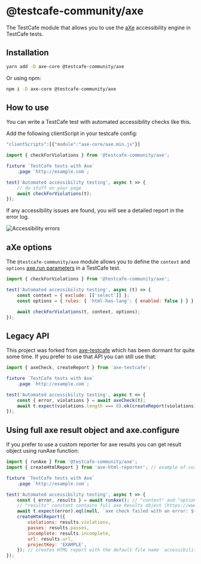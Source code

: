 # @testcafe-community/axe
The TestCafe module that allows you to use the [aXe](https://github.com/dequelabs/axe-core) accessibility engine in TestCafe tests.

## Installation

```bash
yarn add -D axe-core @testcafe-community/axe
```

Or using npm:

```bash
npm i -D axe-core @testcafe-community/axe
```

## How to use

You can write a TestCafe test with automated accessibility checks like this.

Add the following clientScript in your testcafe config:

```js
"clientScripts":[{"module":"axe-core/axe.min.js"}]
```

```js
import { checkForViolations } from '@testcafe-community/axe';

fixture `TestCafe tests with Axe`
    .page `http://example.com`;

test('Automated accessibility testing', async t => {
    // do stuff on your page
    await checkForViolations(t);
});
```

If any accessibility issues are found, you will see a detailed report in the error log.

![Accessibility errors](https://github.com/testcafe-community/axe/blob/master/errors.png)

## aXe options

The `@testcafe-community/axe` module allows you to define the `context` and `options` [axe.run parameters](https://github.com/dequelabs/axe-core/blob/develop/doc/API.md#api-name-axerun) in a TestCafe test.

```js
import { checkForViolations } from '@testcafe-community/axe';

test('Automated accessibility testing', async (t) => {
    const context = { exclude: [['select']] };
    const options = { rules: { 'html-has-lang': { enabled: false } } };

    await checkForViolations(t, context, options);
});
```

## Legacy API

This project was forked from [axe-testcafe](https://github.com/helen-dikareva/axe-testcafe) which has been dormant for quite some time.  If you prefer to use that API you can still use that:

```js
import { axeCheck, createReport } from 'axe-testcafe';

fixture `TestCafe tests with Axe`
    .page `http://example.com`;

test('Automated accessibility testing', async t => {
    const { error, violations } = await axeCheck(t);
    await t.expect(violations.length === 0).ok(createReport(violations));
});
```

## Using full axe result object and axe.configure

If you prefer to use a custom reporter for axe results you can get result object using runAxe function:

```js
import { runAxe } from '@testcafe-community/axe';
import { createHtmlReport } from 'axe-html-reporter'; // example of custom html report for axe results

fixture `TestCafe tests with Axe`
    .page `http://example.com`;

test('Automated accessibility testing', async t => {
    const { error, results } = await runAxe(); // "context" and "options" parameters are optional
    // "results" constant contains full axe Results object (https://www.deque.com/axe/core-documentation/api-documentation/#results-object)
    await t.expect(error).eql(null, `axe check failed with an error: ${error}`);
    createHtmlReport({
        violations: results.violations,
        passes: results.passes,
        incomplete: results.incomplete,
        url: results.url,
        projectKey: 'EXAMPLE',
    }); // creates HTML report with the default file name `accessibilityReport.html`
});
```
